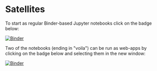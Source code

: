 # Satellites

To start as regular Binder-based Jupyter notebooks click on the badge below:

[![Binder](https://mybinder.org/badge_logo.svg)](https://mybinder.org/v2/gh/guiwitz/Satellites/master)

Two of the notebooks (ending in "voila") can be run as web-apps by clicking on the badge below and selecting them in the new window:

[![Binder](https://mybinder.org/badge_logo.svg)](https://mybinder.org/v2/gh/guiwitz/Satellites/master?urlpath=voila)


